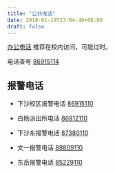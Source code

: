 ```yaml
---
title: "公共电话"
date: 2018-01-19T23:04:40+08:00
draft: false
---
```


[办公电话](http://www0.hdu.edu.cn/service/tel_office.html) 推荐在校内访问，可能过时。

电话查号 [86915114](tel:86915114)

## 报警电话

- 下沙校区报警电话 [86915110](tel:86915110)
- 白杨派出所电话 [86912110](tel:86912110)

- 下沙东报警电话 [87380110](tel:87380110)
- 文一报警电话 [88809110](tel:88809110)
- 东岳报警电话 [85229110](tel:85229110)